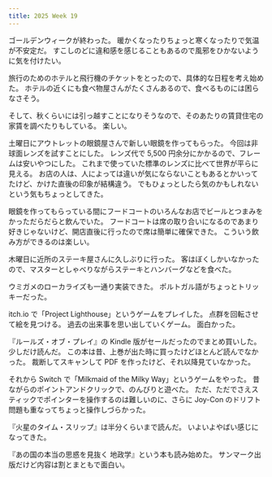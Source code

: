 ```yaml
---
title: 2025 Week 19
---
```


ゴールデンウィークが終わった。
暖かくなったりちょっと寒くなったりで気温が不安定だ。
すこしのどに違和感を感じることもあるので風邪をひかないように気を付けたい。

旅行のためのホテルと飛行機のチケットをとったので、具体的な日程を考え始めた。
ホテルの近くにも食べ物屋さんがたくさんあるので、食べるものには困らなさそう。

そして、秋くらいには引っ越すことになりそうなので、そのあたりの賃貸住宅の家賃を調べたりもしている。
楽しい。

土曜日にアウトレットの眼鏡屋さんで新しい眼鏡を作ってもらった。
今回は非球面レンズを試すことにした。
レンズ代で 5,500 円余分にかかるので、フレームは安いやつにした。
これまで使っていた標準のレンズに比べて世界が平らに見える。
お店の人は、人によっては違いが気にならないこともあるとかいってたけど、かけた直後の印象が結構違う。
でもひょっとしたら気のかもしれないという気もちょっとしてきた。

眼鏡を作ってもらっている間にフードコートのいろんなお店でビールとつまみをかっただらだらと飲んでいた。
フードコートは席の取り合いになるのであまり好きじゃないけど、開店直後に行ったので席は簡単に確保できた。
こういう飲み方ができるのは楽しい。

木曜日に近所のステーキ屋さんに久しぶりに行った。
客はぼくしかいなかったので、マスターとしゃべりながらステーキとハンバーグなどを食べた。

ウミガメのローカライズも一通り実装できた。
ポルトガル語がちょっとトリッキーだった。

itch.io で「Project Lighthouse」というゲームをプレイした。
点群を回転させて絵を見つける。
過去の出来事を思い出していくゲーム。
面白かった。

『ルールズ・オブ・プレイ』の Kindle 版がセールだったのでまとめ買いした。
少しだけ読んだ。
この本は昔、上巻が出た時に買ったけどほとんど読んでなかった。
裁断してスキャンして PDF を作ったけど、それ以降見ていなかった。

それから Switch で「Milkmaid of the Milky Way」というゲームをやった。
昔ながらのポイントアンドクリックで、のんびりと遊べた。
ただ、ただでさえスティックでポインターを操作するのは難しいのに、さらに Joy-Con のドリフト問題も重なってちょっと操作しづらかった。

『火星のタイム・スリップ』は半分くらいまで読んだ。
いよいよやばい感じになってきた。

『あの国の本当の思惑を見抜く 地政学』という本も読み始めた。
サンマーク出版だけど内容は割とまともで面白い。
